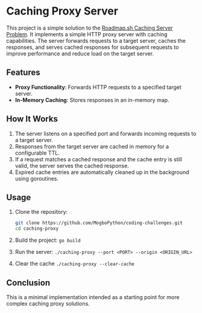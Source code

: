 # Caching Proxy Server

This project is a simple solution to the [Roadmap.sh Caching Server Problem](https://roadmap.sh/projects/caching-server). It implements a simple HTTP proxy server with caching capabilities. The server forwards requests to a target server, caches the responses, and serves cached responses for subsequent requests to improve performance and reduce load on the target server.

## Features

- **Proxy Functionality**: Forwards HTTP requests to a specified target server.
- **In-Memory Caching**: Stores responses in an in-memory map.

## How It Works

1. The server listens on a specified port and forwards incoming requests to a target server.
2. Responses from the target server are cached in memory for a configurable TTL.
3. If a request matches a cached response and the cache entry is still valid, the server serves the cached response.
4. Expired cache entries are automatically cleaned up in the background using goroutines.

## Usage

1. Clone the repository:
   ```bash
   git clone https://github.com/MogboPython/coding-challenges.git
   cd caching-proxy
   ```
   
2. Build the project:
    `go build`

3. Run the server:
    `./caching-proxy --port <PORT> --origin <ORIGIN_URL>`

4. Clear the cache
    `./caching-proxy --clear-cache`

## Conclusion
This is a minimal implementation intended as a starting point for more complex caching proxy solutions.

